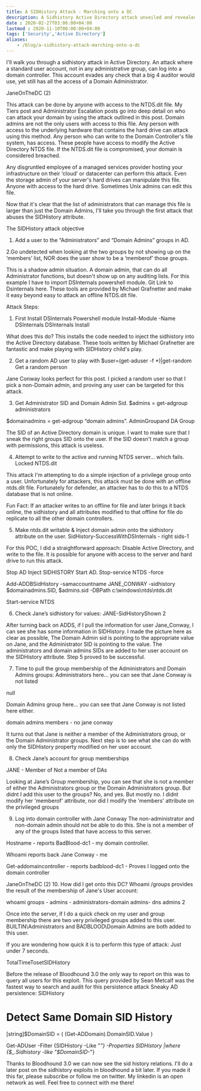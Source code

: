 ```yaml
---
title: A SIDHistory Attack - Marching onto a DC
description: A Sidhistory Active Directory attack unveiled and revealed.  How do attackers gain access using this well hidden attribute?  How quick is this attack?
date : 2020-02-27T03:06:00+04:00
lastmod : 2020-11-10T00:00:00+04:00
tags: ['Security','Active Directory']
aliases:
    - /blog/a-sidhistory-attack-marching-onto-a-dc
---
```

I'll walk you through a sidhistory attack in Active Directory. An attack where a standard user account, not in any administrative group, can log into a domain controller.  This account evades any check that a big 4 auditor would use, yet still has all the access of a Domain Administrator. 

 

JaneOnTheDC (2)

This attack can be done by anyone with access to the NTDS.dit file. My Tiers post and Administrator Escalation posts go into deep detail on who can attack your domain by using the attack outlined in this post. Domain admins are not the only users with access to this file. Any person with access to the underlying hardware that contains the hard drive can attack using this method. Any person who can write to the Domain Controller's file system, has access. These people have access to modify the Active Directory NTDS file. If the NTDS.dit file is compromised, your domain is considered breached.


 
Any disgruntled employee of a managed services provider hosting your infrastructure on their ‘cloud’ or datacenter can perform this attack. Even the storage admin of your server's hard drives can manipulate this file. Anyone with access to the hard drive. Sometimes Unix admins can edit this file.

Now that it's clear that the list of administrators that can manage this file is larger than just the Domain Admins, I'll take you through the first attack that abuses the SIDHistory attribute.

 
The SIDHistory attack objective
1. Add a user to the “Administrators” and “Domain Admins” groups in AD.

2.Go undetected when looking at the two groups by not showing up on the ‘members’ list, NOR does the user show to be a ‘memberof’ those groups.

 

This is a shadow admin situation. A domain admin, that can do all Administrator functions, but doesn't show up on any auditing lists. For this example I have to import DSInternals powershell module. Git Link to Dsinternals here. These tools are provided by Michael Grafnetter and make it easy beyond easy to attack an offline NTDS.dit file.


 
 

Attack Steps:
1. First Install DSInternals Powershell module
Install-Module -Name DSInternals
DSInternals Install

What does this do? This installs the code needed to inject the sidhistory into the Active Directory database. These tools written by Michael Grafnetter are fantastic and make playing with SIDHistory child's play.

 

2. Get a random AD user to play with
 $user=(get-aduser -f *)|get-random
Get a random person

Jane Conway looks perfect for this post.  I picked a random user so that I pick a non-Domain admin, and proving any user can be targeted for this attack.


 
 

3. Get Administrator SID and Domain Admin Sid.
$admins = get-adgroup administrators

$domainadmins = get-adgroup “domain admins”.
AdminGroupand DA Group

The SID of an Active Directory domain is unique. I want to make sure that I sneak the right groups SID onto the user. If the SID doesn't match a group with permissions, this attack is useless.

 

4. Attempt to write to the active and running NTDS server… which fails.
Locked NTDS.dit

This attack I'm attempting to do a simple injection of a privilege group onto a user. Unfortunately for attackers, this attack must be done with an offline ntds.dit file.  Fortunately for defender, an attacker has to do this to a NTDS database that is not online.

Fun Fact: If an attacker writes to an offline for file and later brings it back online, the sidhistory and all attributes modified to that offline for file do replicate to all the other domain controllers.

 
 
5. Make ntds.dit writable & Inject domain admin onto the sidhistory attribute on the user.
SidHistory-SuccessWithDSInternals - right sids-1

For this POC, I did a straightforward approach: Disable Active Directory, and write to the file. It is possible for anyone with access to the server and hard drive to run this attack.

Stop AD
Inject SIDHISTORY
Start AD.
Stop-service NTDS -force

Add-ADDBSidHistory -samaccountname JANE_CONWAY -sidhistory $domainadmins.SID, $admins.sid -DBPath c:\windows\ntds\ntds.dit

Start-service NTDS
 

6. Check Jane’s sidhistory for values:
JANE-SidHistoryShown 2

After turning back on ADDS, if I pull the information for user Jane_Conway, I can see she has some information in SIDHistory. I made the picture here as clear as possible, The Domain Admin sid is pointing to the appropriate value on Jane, and the Administrator SID is pointing to the value. The administrators and domain admins SIDs are added to her user account on the SIDHistory attribute.  Step 5 proved to be successful.

 

 

7. Time to pull the group membership of the Administrators and Domain Admins groups:
Administrators here… you can see that Jane Conway is not listed

null
 


 
Domain Admins group here… you can see that Jane Conway is not listed here either.  

domain admins members - no jane conway

It turns out that Jane is neither a member of the Administrators group, or the Domain Administrator groups.  Next step is to see what she can do with only the SIDHistory property modified on her user account. 

 

8. Check Jane’s account for group memberships
 

JANE - Member of Not a member of DAs

Looking at Jane’s Group membership, you can see that she is not a member of either the Administrators group or the Domain Administrators group. But didnt I add this user to the groups? No, and yes. But mostly no. I didnt modify her 'memberof' attribute, nor did I modify the 'members' attribute on the privileged groups

 
9. Log into domain controller with Jane Conway
The non-administrator and non-domain admin should not be able to do this.  She is not a member of any of the groups listed that have access to this server.

Hostname - reports BadBlood-dc1 - my domain controller.

Whoami reports back Jane Conway - me

Get-addomaincontroller - reports badblood-dc1 - Proves I logged onto the domain controller

JaneOnTheDC (2)
10.  How did I get onto this DC?
Whoami /groups provides the result of the membership of Jane's User account:


 
whoami groups - admins - administrators-domain admins- dns admins 2

Once into the server, if I do a quick check on my user and group membership there are two very privileged groups added to this user. BUILTIN\Administrators and BADBLOOD\Domain Admins are both added to this user.

 

If you are wondering how quick it is to perform this type of attack: Just under 7 seconds.

TotalTimeTosetSIDHistory

 

Before the release of Bloodhound 3.0 the only way to report on this was to query all users for this exploit.  This query provided by Sean Metcalf was the fastest way to search and audit for this persistence attack  Sneaky AD persistence: SIDHistory

# Detect Same Domain SID History

[string]$DomainSID = ( (Get-ADDomain).DomainSID.Value )

Get-ADUser -Filter {SIDHistory -Like "*"} -Properties SIDHistory |where {$_.Sidhistory -like "$DomainSID-*"}


Thanks to Bloodhound 3.0  we can now see the sid history relations.  I'll do a later post on the sidhistory exploits in bloodhound a bit later.  If you made it this far, please subscribe or follow me on twitter.  My linkedin is an open network as well. Feel free to connect with me there!